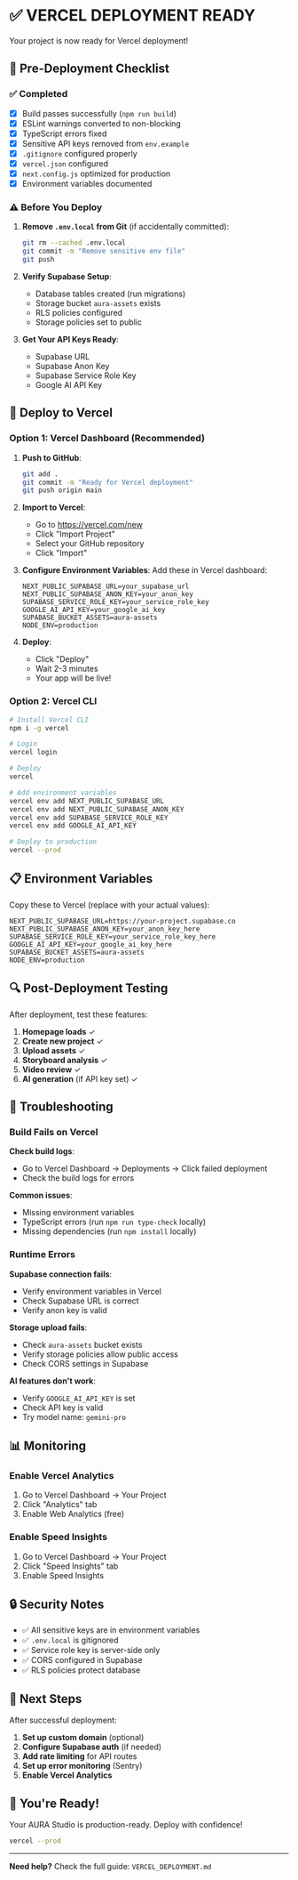 # ✅ VERCEL DEPLOYMENT READY

Your project is now ready for Vercel deployment!

## 🎯 Pre-Deployment Checklist

### ✅ Completed
- [x] Build passes successfully (`npm run build`)
- [x] ESLint warnings converted to non-blocking
- [x] TypeScript errors fixed
- [x] Sensitive API keys removed from `env.example`
- [x] `.gitignore` configured properly
- [x] `vercel.json` configured
- [x] `next.config.js` optimized for production
- [x] Environment variables documented

### ⚠️ Before You Deploy

1. **Remove `.env.local` from Git** (if accidentally committed):
   ```bash
   git rm --cached .env.local
   git commit -m "Remove sensitive env file"
   git push
   ```

2. **Verify Supabase Setup**:
   - Database tables created (run migrations)
   - Storage bucket `aura-assets` exists
   - RLS policies configured
   - Storage policies set to public

3. **Get Your API Keys Ready**:
   - Supabase URL
   - Supabase Anon Key
   - Supabase Service Role Key
   - Google AI API Key

## 🚀 Deploy to Vercel

### Option 1: Vercel Dashboard (Recommended)

1. **Push to GitHub**:
   ```bash
   git add .
   git commit -m "Ready for Vercel deployment"
   git push origin main
   ```

2. **Import to Vercel**:
   - Go to https://vercel.com/new
   - Click "Import Project"
   - Select your GitHub repository
   - Click "Import"

3. **Configure Environment Variables**:
   Add these in Vercel dashboard:
   ```
   NEXT_PUBLIC_SUPABASE_URL=your_supabase_url
   NEXT_PUBLIC_SUPABASE_ANON_KEY=your_anon_key
   SUPABASE_SERVICE_ROLE_KEY=your_service_role_key
   GOOGLE_AI_API_KEY=your_google_ai_key
   SUPABASE_BUCKET_ASSETS=aura-assets
   NODE_ENV=production
   ```

4. **Deploy**:
   - Click "Deploy"
   - Wait 2-3 minutes
   - Your app will be live!

### Option 2: Vercel CLI

```bash
# Install Vercel CLI
npm i -g vercel

# Login
vercel login

# Deploy
vercel

# Add environment variables
vercel env add NEXT_PUBLIC_SUPABASE_URL
vercel env add NEXT_PUBLIC_SUPABASE_ANON_KEY
vercel env add SUPABASE_SERVICE_ROLE_KEY
vercel env add GOOGLE_AI_API_KEY

# Deploy to production
vercel --prod
```

## 📋 Environment Variables

Copy these to Vercel (replace with your actual values):

```env
NEXT_PUBLIC_SUPABASE_URL=https://your-project.supabase.co
NEXT_PUBLIC_SUPABASE_ANON_KEY=your_anon_key_here
SUPABASE_SERVICE_ROLE_KEY=your_service_role_key_here
GOOGLE_AI_API_KEY=your_google_ai_key_here
SUPABASE_BUCKET_ASSETS=aura-assets
NODE_ENV=production
```

## 🔍 Post-Deployment Testing

After deployment, test these features:

1. **Homepage loads** ✓
2. **Create new project** ✓
3. **Upload assets** ✓
4. **Storyboard analysis** ✓
5. **Video review** ✓
6. **AI generation** (if API key set) ✓

## 🐛 Troubleshooting

### Build Fails on Vercel

**Check build logs**:
- Go to Vercel Dashboard → Deployments → Click failed deployment
- Check the build logs for errors

**Common issues**:
- Missing environment variables
- TypeScript errors (run `npm run type-check` locally)
- Missing dependencies (run `npm install` locally)

### Runtime Errors

**Supabase connection fails**:
- Verify environment variables in Vercel
- Check Supabase URL is correct
- Verify anon key is valid

**Storage upload fails**:
- Check `aura-assets` bucket exists
- Verify storage policies allow public access
- Check CORS settings in Supabase

**AI features don't work**:
- Verify `GOOGLE_AI_API_KEY` is set
- Check API key is valid
- Try model name: `gemini-pro`

## 📊 Monitoring

### Enable Vercel Analytics
1. Go to Vercel Dashboard → Your Project
2. Click "Analytics" tab
3. Enable Web Analytics (free)

### Enable Speed Insights
1. Go to Vercel Dashboard → Your Project
2. Click "Speed Insights" tab
3. Enable Speed Insights

## 🔒 Security Notes

- ✅ All sensitive keys are in environment variables
- ✅ `.env.local` is gitignored
- ✅ Service role key is server-side only
- ✅ CORS configured in Supabase
- ✅ RLS policies protect database

## 📝 Next Steps

After successful deployment:

1. **Set up custom domain** (optional)
2. **Configure Supabase auth** (if needed)
3. **Add rate limiting** for API routes
4. **Set up error monitoring** (Sentry)
5. **Enable Vercel Analytics**

## 🎉 You're Ready!

Your AURA Studio is production-ready. Deploy with confidence!

```bash
vercel --prod
```

---

**Need help?** Check the full guide: `VERCEL_DEPLOYMENT.md`
